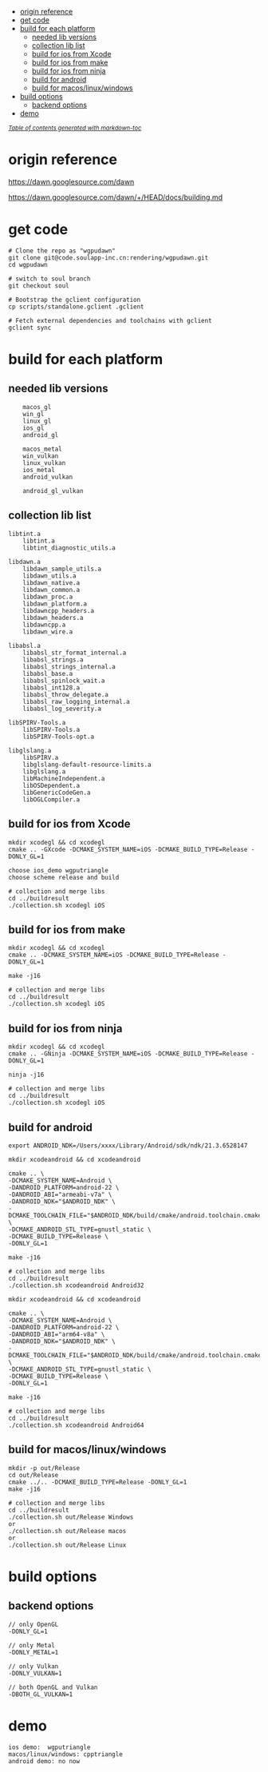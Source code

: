 
- [origin reference](#origin-reference)
- [get code](#get-code)
- [build for each platform](#build-for-each-platform)
  - [needed lib versions](#needed-lib-versions)
  - [collection lib list](#collection-lib-list)
  - [build for ios from Xcode](#build-for-ios-from-xcode)
  - [build for ios from make](#build-for-ios-from-make)
  - [build for ios from ninja](#build-for-ios-from-ninja)
  - [build for android](#build-for-android)
  - [build for macos/linux/windows](#build-for-macoslinuxwindows)
- [build options](#build-options)
  - [backend options](#backend-options)
- [demo](#demo)

<small><i><a href='http://ecotrust-canada.github.io/markdown-toc/'>Table of contents generated with markdown-toc</a></i></small>

# origin reference

https://dawn.googlesource.com/dawn

https://dawn.googlesource.com/dawn/+/HEAD/docs/building.md

# get code

    # Clone the repo as "wgpudawn"
    git clone git@code.soulapp-inc.cn:rendering/wgpudawn.git
    cd wgpudawn

    # switch to soul branch
    git checkout soul

    # Bootstrap the gclient configuration
    cp scripts/standalone.gclient .gclient

    # Fetch external dependencies and toolchains with gclient
    gclient sync

# build for each platform


## needed lib versions

        macos_gl
        win_gl
        linux_gl
        ios_gl
        android_gl

        macos_metal
        win_vulkan
        linux_vulkan
        ios_metal
        android_vulkan

        android_gl_vulkan

## collection lib list

    libtint.a
        libtint.a 
        libtint_diagnostic_utils.a

    libdawn.a
        libdawn_sample_utils.a
        libdawn_utils.a
        libdawn_native.a
        libdawn_common.a
        libdawn_proc.a
        libdawn_platform.a
        libdawncpp_headers.a
        libdawn_headers.a
        libdawncpp.a
        libdawn_wire.a

    libabsl.a
        libabsl_str_format_internal.a
        libabsl_strings.a
        libabsl_strings_internal.a
        libabsl_base.a
        libabsl_spinlock_wait.a
        libabsl_int128.a
        libabsl_throw_delegate.a
        libabsl_raw_logging_internal.a
        libabsl_log_severity.a

    libSPIRV-Tools.a
        libSPIRV-Tools.a
        libSPIRV-Tools-opt.a

    libglslang.a
        libSPIRV.a 
        libglslang-default-resource-limits.a
        libglslang.a
        libMachineIndependent.a
        libOSDependent.a
        libGenericCodeGen.a
        libOGLCompiler.a

## build for ios from Xcode

    mkdir xcodegl && cd xcodegl
    cmake .. -GXcode -DCMAKE_SYSTEM_NAME=iOS -DCMAKE_BUILD_TYPE=Release -DONLY_GL=1

    choose ios_demo wgputriangle
    choose scheme release and build

    # collection and merge libs
    cd ../buildresult
    ./collection.sh xcodegl iOS

## build for ios from make

    mkdir xcodegl && cd xcodegl
    cmake .. -DCMAKE_SYSTEM_NAME=iOS -DCMAKE_BUILD_TYPE=Release -DONLY_GL=1

    make -j16

    # collection and merge libs
    cd ../buildresult
    ./collection.sh xcodegl iOS

## build for ios from ninja

    mkdir xcodegl && cd xcodegl
    cmake .. -GNinja -DCMAKE_SYSTEM_NAME=iOS -DCMAKE_BUILD_TYPE=Release -DONLY_GL=1

    ninja -j16

    # collection and merge libs
    cd ../buildresult
    ./collection.sh xcodegl iOS

## build for android

    export ANDROID_NDK=/Users/xxxx/Library/Android/sdk/ndk/21.3.6528147

    mkdir xcodeandroid && cd xcodeandroid

    cmake .. \
    -DCMAKE_SYSTEM_NAME=Android \
    -DANDROID_PLATFORM=android-22 \
    -DANDROID_ABI="armeabi-v7a" \
    -DANDROID_NDK="$ANDROID_NDK" \
    -DCMAKE_TOOLCHAIN_FILE="$ANDROID_NDK/build/cmake/android.toolchain.cmake" \
    -DCMAKE_ANDROID_STL_TYPE=gnustl_static \
    -DCMAKE_BUILD_TYPE=Release \
    -DONLY_GL=1

    make -j16

    # collection and merge libs
    cd ../buildresult
    ./collection.sh xcodeandroid Android32

    mkdir xcodeandroid && cd xcodeandroid

    cmake .. \
    -DCMAKE_SYSTEM_NAME=Android \
    -DANDROID_PLATFORM=android-22 \
    -DANDROID_ABI="arm64-v8a" \
    -DANDROID_NDK="$ANDROID_NDK" \
    -DCMAKE_TOOLCHAIN_FILE="$ANDROID_NDK/build/cmake/android.toolchain.cmake" \
    -DCMAKE_ANDROID_STL_TYPE=gnustl_static \
    -DCMAKE_BUILD_TYPE=Release \
    -DONLY_GL=1

    make -j16

    # collection and merge libs
    cd ../buildresult
    ./collection.sh xcodeandroid Android64

## build for macos/linux/windows

    mkdir -p out/Release
    cd out/Release
    cmake ../.. -DCMAKE_BUILD_TYPE=Release -DONLY_GL=1
    make -j16

    # collection and merge libs
    cd ../buildresult
    ./collection.sh out/Release Windows
    or
    ./collection.sh out/Release macos
    or
    ./collection.sh out/Release Linux

# build options

## backend options

    // only OpenGL
    -DONLY_GL=1

    // only Metal
    -DONLY_METAL=1

    // only Vulkan
    -DONLY_VULKAN=1

    // both OpenGL and Vulkan
    -DBOTH_GL_VULKAN=1

# demo

    ios demo:  wgputriangle
    macos/linux/windows: cpptriangle
    android demo: no now

